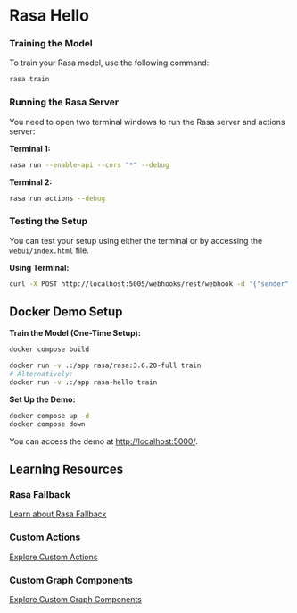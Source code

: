 # Rasa Hello

### Training the Model

To train your Rasa model, use the following command:

```bash
rasa train
```

### Running the Rasa Server

You need to open two terminal windows to run the Rasa server and actions server:

**Terminal 1:**

```bash
rasa run --enable-api --cors "*" --debug
```

**Terminal 2:**

```bash
rasa run actions --debug
```

### Testing the Setup

You can test your setup using either the terminal or by accessing the `webui/index.html` file.

**Using Terminal:**

```bash
curl -X POST http://localhost:5005/webhooks/rest/webhook -d '{"sender": "default", "message": "Hi"}'
```

## Docker Demo Setup

**Train the Model (One-Time Setup):**

```bash
docker compose build

docker run -v .:/app rasa/rasa:3.6.20-full train
# Alternatively:
docker run -v .:/app rasa-hello train
```

**Set Up the Demo:**

```bash
docker compose up -d
docker compose down
```

You can access the demo at [http://localhost:5000/](http://localhost:5000/).

## Learning Resources

### Rasa Fallback

[Learn about Rasa Fallback](https://rasa.com/docs/rasa/fallback-handoff/)

### Custom Actions

[Explore Custom Actions](https://github.com/RasaHQ/conversational-ai-course-3.x)


### Custom Graph Components

[Explore Custom Graph Components](https://rasa.com/docs/rasa/custom-graph-components/)
